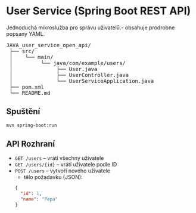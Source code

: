 # User Service (Spring Boot REST API)

Jednoduchá mikroslužba pro správu uživatelů.- obsahuje prodrobne popsany YAML.
<pre>
JAVA_user_service_open_api/
 ├── src/
 │    └── main/
 │         └── java/com/example/users/
 │              ├── User.java
 │              ├── UserController.java
 │              └── UserServiceApplication.java
 ├── pom.xml
 └── README.md
</pre>

## Spuštění
```bash
mvn spring-boot:run
```

## API Rozhraní
- `GET /users` – vrátí všechny uživatele  
- `GET /users/{id}` – vrátí uživatele podle ID  
- `POST /users` – vytvoří nového uživatele  
  - tělo požadavku (JSON):
  ```json
  {
    "id": 1,
    "name": "Pepa"
  }
  ```
